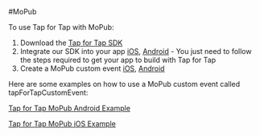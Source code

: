 #MoPub

To use Tap for Tap with MoPub:

1. Download the [Tap for Tap SDK](https://github.com/tapfortap/Documentation/raw/master/downloads/TapForTap-SDK.zip)
2. Integrate our SDK into your app [iOS](http://tapfortap.github.com/iOS), [Android](http://tapfortap.github.com/Android/) - You just need to follow the steps required to get your app to build with Tap for Tap
3. Create a MoPub custom event [iOS](https://github.com/mopub/mopub-client/wiki/CustomEventsIOS), [Android](https://github.com/mopub/mopub-client/wiki/CustomEventsAndroid)

Here are some examples on how to use a MoPub custom event called tapForTapCustomEvent:

[Tap for Tap MoPub Android Example](https://gist.github.com/4290335)

[Tap for Tap MoPub iOS Example](https://gist.github.com/4290326)
